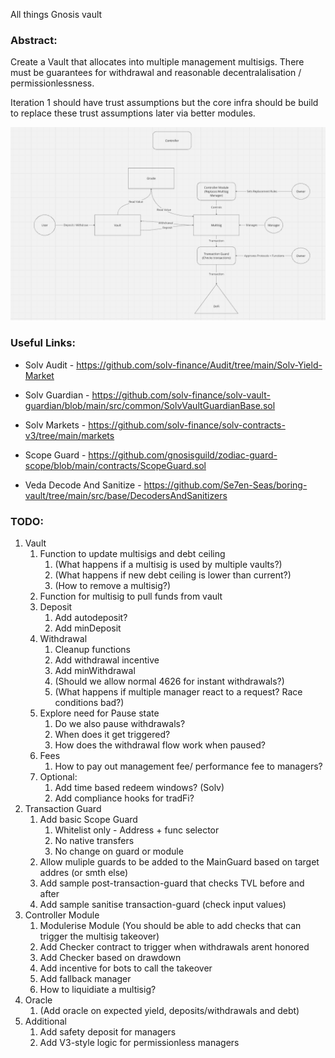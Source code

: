 All things Gnosis vault


### Abstract:
Create a Vault that allocates into multiple management multisigs. There must be guarantees for withdrawal and reasonable decentralalisation / permissionlessness.

Iteration 1 should have trust assumptions but the core infra should be build to replace these trust assumptions later via better modules.

![alt text](schema.png)


### Useful Links:
- Solv Audit - https://github.com/solv-finance/Audit/tree/main/Solv-Yield-Market
- Solv Guardian - https://github.com/solv-finance/solv-vault-guardian/blob/main/src/common/SolvVaultGuardianBase.sol
- Solv Markets - https://github.com/solv-finance/solv-contracts-v3/tree/main/markets
- Scope Guard - https://github.com/gnosisguild/zodiac-guard-scope/blob/main/contracts/ScopeGuard.sol

- Veda Decode And Sanitize - https://github.com/Se7en-Seas/boring-vault/tree/main/src/base/DecodersAndSanitizers


### TODO:
1. Vault
   1. Function to update multisigs and debt ceiling
      1. (What happens if a multisig is used by multiple vaults?)
      2. (What happens if new debt ceiling is lower than current?)
      3. (How to remove a multisig?)
   2. Function for multisig to pull funds from vault
   3. Deposit
      1. Add autodeposit?
      2. Add minDeposit
   4. Withdrawal
      1. Cleanup functions
      2. Add withdrawal incentive
      3. Add minWithdrawal
      4. (Should we allow normal 4626 for instant withdrawals?)
      5. (What happens if multiple manager react to a request? Race conditions bad?)
   5. Explore need for Pause state
      1. Do we also pause withdrawals?
      2. When does it get triggered?
      3. How does the withdrawal flow work when paused?
   6. Fees
      1. How to pay out management fee/ performance fee to managers?
   7. Optional:
      1. Add time based redeem windows? (Solv)
      2. Add compliance hooks for tradFi?
2. Transaction Guard
   1. Add basic Scope Guard
      1. Whitelist only - Address + func selector
      2. No native transfers
      3. No change on guard or module
   2. Allow muliple guards to be added to the MainGuard based on target addres (or smth else)
   3. Add sample post-transaction-guard that checks TVL before and after
   4. Add sample sanitise transaction-guard (check input values)
3. Controller Module
   1. Modulerise Module (You should be able to add checks that can trigger the multisig takeover)
   2. Add Checker contract to trigger when withdrawals arent honored
   3. Add Checker based on drawdown
   4. Add incentive for bots to call the takeover
   5. Add fallback manager
   6. How to liquidiate a multisig?
4. Oracle
   1. (Add oracle on expected yield, deposits/withdrawals and debt)
5. Additional
   1. Add safety deposit for managers
   2. Add V3-style logic for permissionless managers